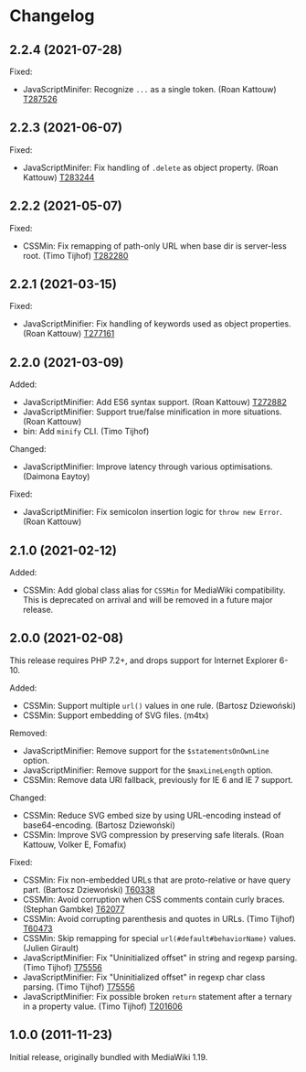 # Changelog

## 2.2.4 (2021-07-28)

Fixed:

* JavaScriptMinifer: Recognize `...` as a single token. (Roan Kattouw) [T287526](https://phabricator.wikimedia.org/T287526)

## 2.2.3 (2021-06-07)

Fixed:

*  JavaScriptMinifer: Fix handling of `.delete` as object property. (Roan Kattouw) [T283244](https://phabricator.wikimedia.org/T283244)

## 2.2.2 (2021-05-07)

Fixed:

* CSSMin: Fix remapping of path-only URL when base dir is server-less root. (Timo Tijhof) [T282280](https://phabricator.wikimedia.org/T282280)

## 2.2.1 (2021-03-15)

Fixed:

* JavaScriptMinifier: Fix handling of keywords used as object properties. (Roan Kattouw) [T277161](https://phabricator.wikimedia.org/T277161)

## 2.2.0 (2021-03-09)

Added:

* JavaScriptMinifier: Add ES6 syntax support. (Roan Kattouw) [T272882](https://phabricator.wikimedia.org/T272882)
* JavaScriptMinifier: Support true/false minification in more situations. (Roan Kattouw)
* bin: Add `minify` CLI. (Timo Tijhof)

Changed:

* JavaScriptMinifier: Improve latency through various optimisations. (Daimona Eaytoy)

Fixed:

* JavaScriptMinifier: Fix semicolon insertion logic for `throw new Error`. (Roan Kattouw)

## 2.1.0 (2021-02-12)

Added:

* CSSMin: Add global class alias for `CSSMin` for MediaWiki compatibility.
  This is deprecated on arrival and will be removed in a future major release.

## 2.0.0 (2021-02-08)

This release requires PHP 7.2+, and drops support for Internet Explorer 6-10.

Added:

* CSSMin: Support multiple `url()` values in one rule. (Bartosz Dziewoński)
* CSSMin: Support embedding of SVG files. (m4tx)

Removed:

* JavaScriptMinifier: Remove support for the `$statementsOnOwnLine` option.
* JavaScriptMinifier: Remove support for the `$maxLineLength` option.
* CSSMin: Remove data URI fallback, previously for IE 6 and IE 7 support.

Changed:

* CSSMin: Reduce SVG embed size by using URL-encoding instead of base64-encoding. (Bartosz Dziewoński)
* CSSMin: Improve SVG compression by preserving safe literals. (Roan Kattouw, Volker E, Fomafix)

Fixed:

* CSSMin: Fix non-embedded URLs that are proto-relative or have query part. (Bartosz Dziewoński) [T60338](https://phabricator.wikimedia.org/T60338)
* CSSMin: Avoid corruption when CSS comments contain curly braces. (Stephan Gambke) [T62077](https://phabricator.wikimedia.org/T62077)
* CSSMin: Avoid corrupting parenthesis and quotes in URLs. (Timo Tijhof) [T60473](https://phabricator.wikimedia.org/T60473)
* CSSMin: Skip remapping for special `url(#default#behaviorName)` values. (Julien Girault)
* JavaScriptMinifier: Fix "Uninitialized offset" in string and regexp parsing. (Timo Tijhof) [T75556](https://phabricator.wikimedia.org/T75556)
* JavaScriptMinifier: Fix "Uninitialized offset" in regexp char class parsing. (Timo Tijhof) [T75556](https://phabricator.wikimedia.org/T75556)
* JavaScriptMinifier: Fix possible broken `return` statement after a ternary in a property value. (Timo Tijhof) [T201606](https://phabricator.wikimedia.org/T201606)

## 1.0.0 (2011-11-23)

Initial release, originally bundled with MediaWiki 1.19.

